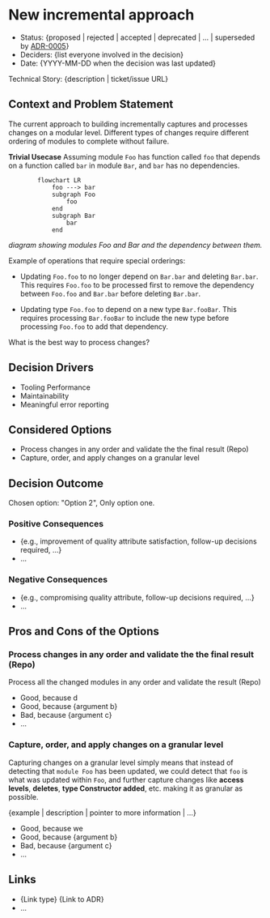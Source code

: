 # New incremental approach

* Status: {proposed | rejected | accepted | deprecated | … | superseded by [ADR-0005](0005-example.md)} <!-- optional -->
* Deciders: {list everyone involved in the decision} <!-- optional -->
* Date: {YYYY-MM-DD when the decision was last updated} <!-- optional -->

Technical Story: {description | ticket/issue URL} <!-- optional -->

## Context and Problem Statement

The current approach to building incrementally captures and processes changes on a modular level. Different types of changes require different ordering of modules to complete without failure.

**Trivial Usecase**
Assuming module `Foo` has function called `foo` that depends on a function called `bar` in module `Bar`, and `bar` has no dependencies.

``` mermaid
        flowchart LR
            foo ---> bar
            subgraph Foo
                foo
            end
            subgraph Bar
                bar
            end 
```

_diagram showing modules Foo and Bar and the dependency between them._

Example of operations that require special orderings:

* Updating `Foo.foo` to no longer depend on `Bar.bar` and deleting `Bar.bar`. This requires `Foo.foo` to be processed first to remove the dependency between `Foo.foo` and `Bar.bar` before deleting `Bar.bar`.

* Updating type `Foo.foo` to depend on a new type `Bar.fooBar`. This requires processing `Bar.fooBar` to include the new type before processing `Foo.foo` to add that dependency.

What is the best way to process changes?

## Decision Drivers <!-- optional -->

* Tooling Performance
* Maintainability
* Meaningful error reporting

## Considered Options
* Process changes in any order and validate the the final result (Repo)
* Capture, order, and apply changes on a granular level

## Decision Outcome

Chosen option: "Option 2", Only option one.

### Positive Consequences <!-- optional -->

* {e.g., improvement of quality attribute satisfaction, follow-up decisions required, …}
* …

### Negative Consequences <!-- optional -->

* {e.g., compromising quality attribute, follow-up decisions required, …}
* …

## Pros and Cons of the Options <!-- optional -->

### Process changes in any order and validate the the final result (Repo)

Process all the changed modules in any order and validate the result (Repo) <!-- optional -->

* Good, because d
* Good, because {argument b}
* Bad, because {argument c}
* … <!-- numbers of pros and cons can vary -->

### Capture, order, and apply changes on a granular level

Capturing changes on a granular level simply means that instead of detecting that `module Foo` has been updated, we could detect that `foo` is what was updated within `Foo`, and further capture changes like **access levels**, **deletes**, **type Constructor added**, etc. making it as granular as possible.



{example | description | pointer to more information | …} <!-- optional -->

* Good, because we 
* Good, because {argument b}
* Bad, because {argument c}
* … <!-- numbers of pros and cons can vary -->

## Links <!-- optional -->

* {Link type} {Link to ADR} <!-- example: Refined by [ADR-0005](0005-example.md) -->
* … <!-- numbers of links can vary -->
